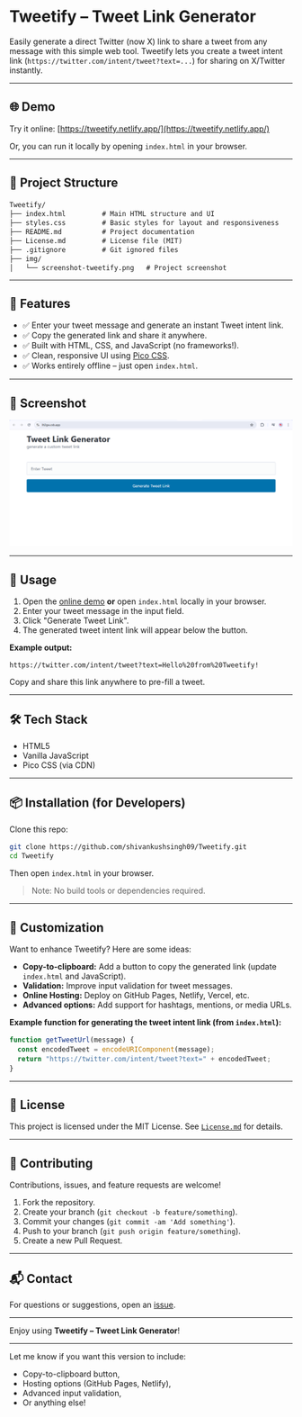 # Tweetify – Tweet Link Generator

Easily generate a direct Twitter (now X) link to share a tweet from any message with this simple web tool. Tweetify lets you create a tweet intent link (`https://twitter.com/intent/tweet?text=...`) for sharing on X/Twitter instantly.

---

## 🌐 Demo

Try it online: [https://tweetify.netlify.app/](https://tweetify.netlify.app/)

Or, you can run it locally by opening `index.html` in your browser.

---

## 📁 Project Structure

```
Tweetify/
├── index.html         # Main HTML structure and UI
├── styles.css         # Basic styles for layout and responsiveness
├── README.md          # Project documentation
├── License.md         # License file (MIT)
├── .gitignore         # Git ignored files
├── img/
│   └── screenshot-tweetify.png   # Project screenshot
```

---

## 🚀 Features

- ✅ Enter your tweet message and generate an instant Tweet intent link.
- ✅ Copy the generated link and share it anywhere.
- ✅ Built with HTML, CSS, and JavaScript (no frameworks!).
- ✅ Clean, responsive UI using [Pico CSS](https://picocss.com/).
- ✅ Works entirely offline – just open `index.html`.

---

## 📸 Screenshot

![Tweet Link Generator Screenshot](img/screenshot-tweetify.png)

---

## 🔧 Usage

1. Open the [online demo](https://tweetify.netlify.app/) **or** open `index.html` locally in your browser.
2. Enter your tweet message in the input field.
3. Click "Generate Tweet Link".
4. The generated tweet intent link will appear below the button.

**Example output:**

```
https://twitter.com/intent/tweet?text=Hello%20from%20Tweetify!
```

Copy and share this link anywhere to pre-fill a tweet.

---

## 🛠 Tech Stack

- HTML5
- Vanilla JavaScript
- Pico CSS (via CDN)

---

## 📦 Installation (for Developers)

Clone this repo:

```bash
git clone https://github.com/shivankushsingh09/Tweetify.git
cd Tweetify
```

Then open `index.html` in your browser.

> Note: No build tools or dependencies required.

---

## 📌 Customization

Want to enhance Tweetify? Here are some ideas:

- **Copy-to-clipboard:** Add a button to copy the generated link (update `index.html` and JavaScript).
- **Validation:** Improve input validation for tweet messages.
- **Online Hosting:** Deploy on GitHub Pages, Netlify, Vercel, etc.
- **Advanced options:** Add support for hashtags, mentions, or media URLs.

**Example function for generating the tweet intent link (from `index.html`):**
```js
function getTweetUrl(message) {
  const encodedTweet = encodeURIComponent(message);
  return "https://twitter.com/intent/tweet?text=" + encodedTweet;
}
```

---

## 🧾 License

This project is licensed under the MIT License. See [`License.md`](License.md) for details.

---

## 🙌 Contributing

Contributions, issues, and feature requests are welcome!

1. Fork the repository.
2. Create your branch (`git checkout -b feature/something`).
3. Commit your changes (`git commit -am 'Add something'`).
4. Push to your branch (`git push origin feature/something`).
5. Create a new Pull Request.

---

## 📬 Contact

For questions or suggestions, open an [issue](https://github.com/shivankushsingh09/Tweetify/issues).

---

Enjoy using **Tweetify – Tweet Link Generator**!

---

Let me know if you want this version to include:

- Copy-to-clipboard button,
- Hosting options (GitHub Pages, Netlify),
- Advanced input validation,
- Or anything else!
```